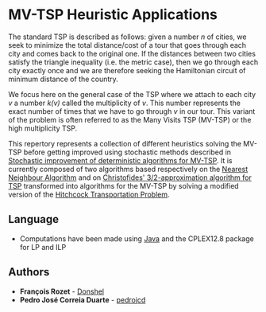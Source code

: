 # MV-TSP Heuristic Applications

The standard TSP is described as follows: given a number _n_ of cities, we seek to minimize the total distance/cost of a tour that goes 
through each city and comes back to the original one. If the distances between two cities satisfy the triangle inequality (i.e. the metric 
case), then we go through each city exactly once and we are therefore seeking the Hamiltonian circuit of minimum distance of the country.

We focus here on the general case of the TSP where we attach to each city _v_ a number _k(v)_ called the multiplicity of _v_. This number 
represents the exact number of times that we have to go through _v_ in our tour. This variant of the problem is often referred to as the 
Many Visits TSP (MV-TSP) or the high multiplicity TSP.

This repertory represents a collection of different heuristics solving the MV-TSP before getting improved using stochastic methods 
described in [Stochastic improvement of deterministic algorithms for MV-TSP](https://github.com/Donshel/mv-tsp). It is currently composed
of two algorithms based respectively on the [Nearest Neighbour Algorithm](https://en.wikipedia.org/wiki/Nearest_neighbour_algorithm) and
on [Christofides' 3/2-approximation algorithm for TSP](https://en.wikipedia.org/wiki/Christofides_algorithm) transformed into algorithms
for the MV-TSP by solving a modified version of the [Hitchcock Transportation Problem](https://link.springer.com/chapter/10.1007/978-3-642-51713-6_11).


## Language

* Computations have been made using [Java](https://java.com) and the CPLEX12.8 package for LP and ILP

## Authors

* **François Rozet** - [Donshel](https://github.com/Donshel)
* **Pedro José Correia Duarte** - [pedrojcd](https://github.com/pedrojcd)
